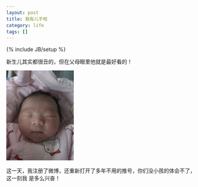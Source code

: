 ```yaml
---
layout: post
title: 我有儿子啦
category: life
tags: []
---
```

{% include JB/setup %}

新生儿其实都很丑的，但在父母眼里他就是最好看的！

![Tutu, birth day](/image/2012/tutu-birth-day.jpg)

这一天，我注册了微博，还重新打开了多年不用的推号，你们没小孩的体会不了，这一刻我
是多么兴奋！
